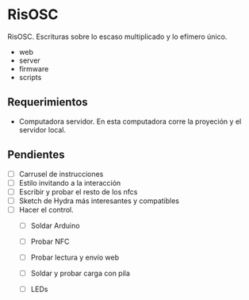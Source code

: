 # RisOSC

RisOSC. Escrituras sobre lo escaso multiplicado y lo efímero único.

- web
- server
- firmware 
- scripts

## Requerimientos

- Computadora servidor. En esta computadora corre la proyeción y el servidor local. 

## Pendientes

- [ ] Carrusel de instrucciones 
- [ ] Estilo invitando a la interacción
- [ ] Escribir y probar el resto de los nfcs
- [ ] Sketch de Hydra más interesantes y compatibles 
- [ ] Hacer el control. 
    - [ ] Soldar Arduino
    - [ ] Probar NFC
    - [ ] Probar lectura y envío web 
    - [ ] Soldar y probar carga con pila
    - [ ] LEDs

